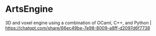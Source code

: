 # ArtsEngine
3D and voxel engine using a combination of OCaml, C++, and Python | https://chatgpt.com/share/66ec49be-7e98-8009-a8ff-d2097d6f7738

